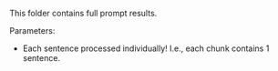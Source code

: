 This folder contains full prompt results.

Parameters:
- Each sentence processed individually! I.e., each chunk contains 1 sentence.
